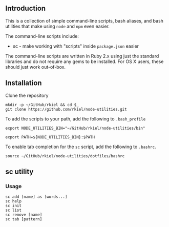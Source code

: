 ## Introduction

This is a collection of simple command-line scripts, bash aliases, and bash utilities that make using `node` and `npm` even easier.

The command-line scripts include:

* sc - make working with "scripts" inside `package.json` easier

The command-line scripts are written in Ruby 2.x using just the standard libraries and do not require any gems to be installed.
For OS X users, these should just work out-of-box.

## Installation

Clone the repository

```
mkdir -p ~/GitHub/rkiel && cd $_
git clone https://github.com/rkiel/node-utilities.git
```

To add the scripts to your path, add the following to `.bash_profile`

```
export NODE_UTILITIES_BIN="~/GitHub/rkiel/node-utilities/bin"

export PATH=${NODE_UTILITIES_BIN}:$PATH
```

To enable tab completion for the `sc` script, add the following to `.bashrc`.

```
source ~/GitHub/rkiel/node-utilities/dotfiles/bashrc
```

## sc utility

### Usage

```unix
sc add [name] as [words...]
sc help
sc init
sc list
sc remove [name]
sc tab [pattern]
```
